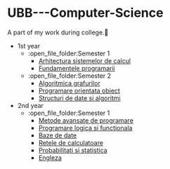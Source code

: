 # UBB---Computer-Science
A part of my work during college.🌻
<ul>
  <li>1st year
    <ul>
      <li>:open_file_folder:Semester 1
         <ul>
           <li><a href="https://github.com/cristianamihu/UBB_Computer-Science/Arhitectura-sistemelor-de-calcul">
             Arhitectura sistemelor de calcul
               </a>
           </li>
           <li><a href="https://github.com/cristianamihu/UBB_Computer-Science/Fundamentele-programarii">
             Fundamentele programarii
               </a>
           </li>
        </ul>
      </li>
      <li>:open_file_folder:Semester 2
        <ul>
           <li><a href="https://github.com/cristianamihu/UBB_Computer-Science/Algoritmica-grafurilor">
             Algoritmica grafurilor
               </a>
           </li>
           <li><a href="https://github.com/cristianamihu/UBB_Computer-Science/Programare-orientata-obiect">
             Programare orientata obiect
               </a>
           </li>
           <li><a href="https://github.com/cristianamihu/UBB_Computer-Science/tree/main/Structuri%20de%20date%20si%20algoritmi%20-%20TAD%20Colectie">
             Structuri de date si algoritmi
               </a>
           </li>
        </ul>
      </li>
    </ul>
  </li>
    <li>2nd year
    <ul>
    <li>:open_file_folder:Semester 1
      <ul>
           <li><a href="https://github.com/cristianamihu/UBB_Computer-Science/Metode-avansate-de-programare">
             Metode avansate de programare
               </a>
           </li>
           <li><a href="https://github.com/cristianamihu/UBB_Computer-Science/tree/main/Programare%20logica%20si%20functionala">
             Programare logica si functionala
               </a>
           </li>
           <li><a href="https://github.com/cristianamihu/UBB_Computer-Science/tree/main/Baze%20de%20date">
             Baze de date
               </a>
           </li>
           <li><a href="https://github.com/cristianamihu/UBB_Computer-Science/tree/main/Retele%20de%20calculatoare">
             Retele de calculatoare
               </a>
           </li>
           <li><a href="https://github.com/cristianamihu/UBB_Computer-Science/Probabilitati-si-statistica">
             Probabilitati si statistica
               </a>
           </li>  
           <li><a href="https://github.com/cristianamihu/UBB_Computer-Science/Engleza">
              Engleza
               </a>
           </li> 
      </ul>
    </li>
  </ul>
  </li>
